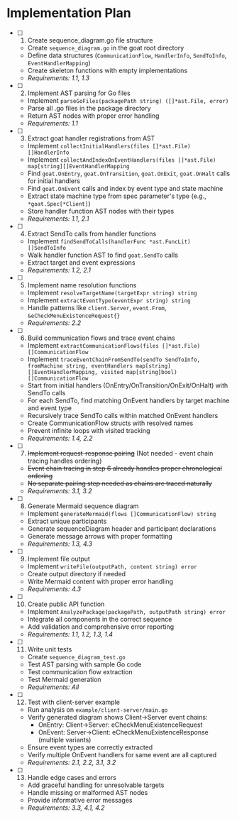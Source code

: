 # Implementation Plan

- [ ] 1. Create sequence_diagram.go file structure

  - Create `sequence_diagram.go` in the goat root directory
  - Define data structures (`CommunicationFlow`, `HandlerInfo`, `SendToInfo`, `EventHandlerMapping`)
  - Create skeleton functions with empty implementations
  - _Requirements: 1.1, 1.3_

- [ ] 2. Implement AST parsing for Go files

  - Implement `parseGoFiles(packagePath string) ([]*ast.File, error)`
  - Parse all .go files in the package directory
  - Return AST nodes with proper error handling
  - _Requirements: 1.1_

- [ ] 3. Extract goat handler registrations from AST

  - Implement `collectInitialHandlers(files []*ast.File) []HandlerInfo`
  - Implement `collectAndIndexOnEventHandlers(files []*ast.File) map[string][]EventHandlerMapping`
  - Find `goat.OnEntry`, `goat.OnTransition`, `goat.OnExit`, `goat.OnHalt` calls for initial handlers
  - Find `goat.OnEvent` calls and index by event type and state machine
  - Extract state machine type from spec parameter's type (e.g., `*goat.Spec[*Client]`)
  - Store handler function AST nodes with their types
  - _Requirements: 1.1, 2.1_

- [ ] 4. Extract SendTo calls from handler functions

  - Implement `findSendToCalls(handlerFunc *ast.FuncLit) []SendToInfo`
  - Walk handler function AST to find `goat.SendTo` calls
  - Extract target and event expressions
  - _Requirements: 1.2, 2.1_

- [ ] 5. Implement name resolution functions

  - Implement `resolveTargetName(targetExpr string) string`
  - Implement `extractEventType(eventExpr string) string`
  - Handle patterns like `client.Server`, `event.From`, `&eCheckMenuExistenceRequest{}`
  - _Requirements: 2.2_

- [ ] 6. Build communication flows and trace event chains

  - Implement `extractCommunicationFlows(files []*ast.File) []CommunicationFlow`
  - Implement `traceEventChainFromSendTo(sendTo SendToInfo, fromMachine string, eventHandlers map[string][]EventHandlerMapping, visited map[string]bool) []CommunicationFlow`
  - Start from initial handlers (OnEntry/OnTransition/OnExit/OnHalt) with SendTo calls
  - For each SendTo, find matching OnEvent handlers by target machine and event type
  - Recursively trace SendTo calls within matched OnEvent handlers
  - Create CommunicationFlow structs with resolved names
  - Prevent infinite loops with visited tracking
  - _Requirements: 1.4, 2.2_

- [ ] 7. ~~Implement request-response pairing~~ (Not needed - event chain tracing handles ordering)

  - ~~Event chain tracing in step 6 already handles proper chronological ordering~~
  - ~~No separate pairing step needed as chains are traced naturally~~
  - _Requirements: 3.1, 3.2_

- [ ] 8. Generate Mermaid sequence diagram

  - Implement `generateMermaid(flows []CommunicationFlow) string`
  - Extract unique participants
  - Generate sequenceDiagram header and participant declarations
  - Generate message arrows with proper formatting
  - _Requirements: 1.3, 4.3_

- [ ] 9. Implement file output

  - Implement `writeFile(outputPath, content string) error`
  - Create output directory if needed
  - Write Mermaid content with proper error handling
  - _Requirements: 4.3_

- [ ] 10. Create public API function

  - Implement `AnalyzePackage(packagePath, outputPath string) error`
  - Integrate all components in the correct sequence
  - Add validation and comprehensive error reporting
  - _Requirements: 1.1, 1.2, 1.3, 1.4_

- [ ] 11. Write unit tests

  - Create `sequence_diagram_test.go`
  - Test AST parsing with sample Go code
  - Test communication flow extraction
  - Test Mermaid generation
  - _Requirements: All_

- [ ] 12. Test with client-server example

  - Run analysis on `example/client-server/main.go`
  - Verify generated diagram shows Client→Server event chains:
    - OnEntry: Client→Server: eCheckMenuExistenceRequest
    - OnEvent: Server→Client: eCheckMenuExistenceResponse (multiple variants)
  - Ensure event types are correctly extracted
  - Verify multiple OnEvent handlers for same event are all captured
  - _Requirements: 2.1, 2.2, 3.1, 3.2_

- [ ] 13. Handle edge cases and errors

  - Add graceful handling for unresolvable targets
  - Handle missing or malformed AST nodes
  - Provide informative error messages
  - _Requirements: 3.3, 4.1, 4.2_